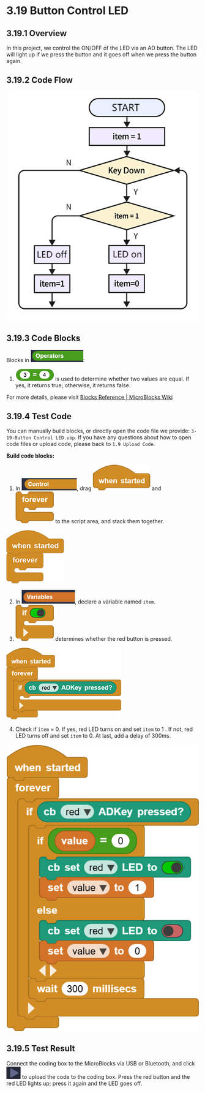 # 3.19 Button Control LED

## 3.19.1 Overview

In this project, we control the ON/OFF of the LED via an AD button. The LED will light up if we press the button and it goes off when we press the button again.

## 3.19.2 Code Flow

![t150](./media/t150.png)

## 3.19.3 Code Blocks

Blocks in ![](./media/operators.png):

1. ![t149](./media/t149.png) is used to determine whether two values are equal. If yes, it returns true; otherwise, it returns false.

For more details, please visit [Blocks Reference | MicroBlocks Wiki](https://wiki.microblocks.fun/en/reference_manual#operators)

## 3.19.4 Test Code

You can manually build blocks, or directly open the code file we provide: `3-19-Button Control LED.ubp`. If you have any questions about how to open code files or upload code, please back to `1.9 Upload Code`.

**Build code blocks:**

1. In ![](./media/control.png), drag ![](./media/t1.png) and ![](./media/t2.png) to the script area, and stack them together.

![t34](./media/t34.png)

2. In ![](./media/variables.png), declare a variable named `item`.
3. ![t52](./media/t52.png) determines whether the red button is pressed.

![t152](./media/t152.png)

4. Check if `item` = 0. If yes, red LED turns on and set `item` to 1 . If not, red LED turns off and set `item` to 0. At last, add a delay of 300ms.

![t153](./media/t153.png)

## 3.19.5 Test Result

Connect the coding box to the MicroBlocks via USB or Bluetooth, and click ![t59](./media/t59.png) to upload the code to the coding box. Press the red button and the red LED lights up; press it again and the LED goes off.